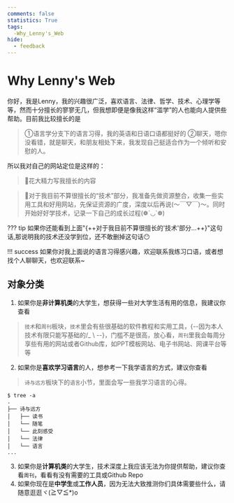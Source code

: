 ```yaml
---
comments: false
statistics: True
tags:
  -Why_Lenny's_Web
hide:
  - feedback
---
```


# Why Lenny's Web
你好，我是Lenny，我的兴趣很广泛，喜欢语言、法律、哲学、技术、心理学等等，然而十分擅长的寥寥无几，但我想即便是像我这样“滥学”的人也能向人提供些帮助。目前我比较擅长的是
>①语言学分支下的语言习得，我的英语和日语口语都挺好的
>②聊天，嗯你没看错，就是聊天，和朋友相处下来，我发现自己挺适合作为一个倾听和安慰的人。

所以我对自己的网站定位是这样的：

>🥰花大精力写我擅长的内容 <br>

>🤗对于我目前不算很擅长的“技术”部分，我准备先做资源整合，收集一些实用工具和好用网站，先保证资源的广度，深度以后再说(～￣▽￣)～。同时开始好好学技术，记录一下自己的成长过程(❁´◡`❁)

??? tip
    如果你还能看到上面"{++对于我目前不算很擅长的'技术'部分$\dots$++}"这句话,那说明我的技术还没学到位，还不敢删掉这句话😶

!!! success 
    如果你对我上面说的语言习得感兴趣，欢迎联系我练习口语，或者想找个人聊聊天，也欢迎联系~

## 对象分类

1. 如果你是**非计算机类**的大学生，想获得一些对大学生活有用的信息，我建议你查看
>`技术`和`周刊`板块，`技术`里会有些很基础的软件教程和实用工具，{--因为本人技术有限只能写基础的/_ \ --}，门槛不是很高，放心看，`周刊`里我会每周分享些有用的网站或者Github库，如PPT模板网站、电子书网站、网课平台等等

2. 如果你是**喜欢学习语言**的人，想参考一下我学语言的方式，建议你查看
>`诗与远方`板块下的`语言`小节，里面会写一些我学习语言的心得。
```
$ tree -a
.
├── 诗与远方 
│   ├── 读书
│   └── 随笔
│   └── 此刻感受
│   └── 法律
│   └── 语言
...

```
3. 如果你是**计算机类**的大学生，技术深度上我应该无法为你提供帮助，建议你查看`周刊`，看看有没有需要的工具或Github Repo
4. 如果你现在是**中学生**或**工作人员**，因为无法大致推测你们具体需要些什么，请随意逛逛ヾ(≧▽≦*)o